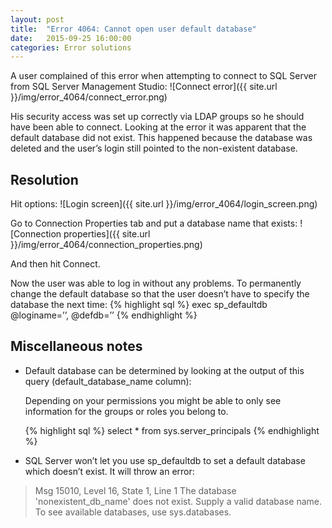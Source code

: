 ```yaml
---
layout: post
title:  "Error 4064: Cannot open user default database"
date:   2015-09-25 16:00:00
categories: Error solutions
---
```


A user complained of this error when attempting to connect to SQL Server from SQL Server Management Studio:
![Connect error]({{ site.url }}/img/error_4064/connect_error.png)

His security access was set up correctly via LDAP groups so he should have been able to connect. Looking at the error it was apparent that the default database did not exist. This happened because the database was deleted and the user’s login still pointed to the non-existent database.

## Resolution
Hit options:
![Login screen]({{ site.url }}/img/error_4064/login_screen.png)

Go to Connection Properties tab and put a database name that exists:
![Connection properties]({{ site.url }}/img/error_4064/connection_properties.png)

And then hit Connect.

Now the user was able to log in without any problems. To permanently change the default database so that the user doesn’t have to specify the database the next time:
{% highlight sql %}
exec sp_defaultdb @loginame=’<login>’, @defdb=’<database that exists>’
{% endhighlight %}

## Miscellaneous notes
*	Default database can be determined by looking at the output of this query (default\_database\_name column):

	Depending on your permissions you might be able to only see information for the groups or roles you belong to.
	
	{% highlight sql %}
	select * from sys.server_principals
	{% endhighlight %}
	
* 	SQL Server won’t let you use sp_defaultdb to set a default database which doesn’t exist. It will throw an error:

> Msg 15010, Level 16, State 1, Line 1
> The database 'nonexistent\_db\_name' does not exist. Supply a valid database name. To see available databases, use sys.databases. 